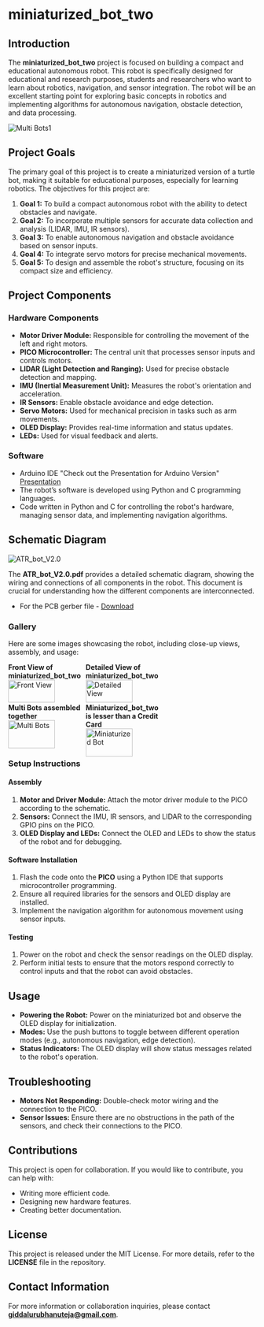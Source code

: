 # miniaturized_bot_two

## Introduction
The **miniaturized_bot_two** project is focused on building a compact and educational autonomous robot. This robot is specifically designed for educational and research purposes, students and researchers who want to learn about robotics, navigation, and sensor integration. The robot will be an excellent starting point for exploring basic concepts in robotics and implementing algorithms for autonomous navigation, obstacle detection, and data processing.

![Multi Bots1](Mini_bot_side1.jpg)

## Project Goals
The primary goal of this project is to create a miniaturized version of a turtle bot, making it suitable for educational purposes, especially for learning robotics. The objectives for this project are:

1. **Goal 1:** To build a compact autonomous robot with the ability to detect obstacles and navigate.
2. **Goal 2:** To incorporate multiple sensors for accurate data collection and analysis (LIDAR, IMU, IR sensors).
3. **Goal 3:** To enable autonomous navigation and obstacle avoidance based on sensor inputs.
4. **Goal 4:** To integrate servo motors for precise mechanical movements.
5. **Goal 5:** To design and assemble the robot's structure, focusing on its compact size and efficiency.

## Project Components

### Hardware Components
- **Motor Driver Module:** Responsible for controlling the movement of the left and right motors.
- **PICO Microcontroller:** The central unit that processes sensor inputs and controls motors.
- **LIDAR (Light Detection and Ranging):** Used for precise obstacle detection and mapping.
- **IMU (Inertial Measurement Unit):** Measures the robot's orientation and acceleration.
- **IR Sensors:** Enable obstacle avoidance and edge detection.
- **Servo Motors:** Used for mechanical precision in tasks such as arm movements.
- **OLED Display:** Provides real-time information and status updates.
- **LEDs:** Used for visual feedback and alerts.

### Software
- Arduino IDE "Check out the Presentation for Arduino Version" [Presentation](Autonomus_bot_basic_codes.pptx)
- The robot’s software is developed using Python and C programming languages. 
- Code written in Python and C for controlling the robot's hardware, managing sensor data, and implementing navigation algorithms.

## Schematic Diagram

![ATR_bot_V2.0](Turtle_bot_schematics.jpg)

The **ATR_bot_V2.0.pdf** provides a detailed schematic diagram, showing the wiring and connections of all components in the robot. This document is crucial for understanding how the different components are interconnected.

- For the PCB gerber file - [Download](Gerber_ATR_turtle_bot_PICO_V2.0_PCB_ATR_turtle_bot_PICO_V2.0_2024-10-04.zip)


### Gallery
Here are some images showcasing the robot, including close-up views, assembly, and usage:

<div style="display: grid; grid-template-columns: repeat(2, 1fr); gap: 10px; max-width: 100px;">
  <div>
    <strong>Front View of miniaturized_bot_two</strong><br>
    <img src="Front_view.jpg" alt="Front View" style="width: 80%; height: auto;">
  </div>
  <div>
    <strong>Detailed View of miniaturized_bot_two</strong><br>
    <img src="top_view.JPG" alt="Detailed View" style="width: 80%; height: auto;">
  </div>
  <div>
    <strong>Multi Bots assembled together</strong><br>
    <img src="Multi_bots.JPG" alt="Multi Bots" style="width: 80%; height: auto;">
  </div>
  <div>
    <strong>Miniaturized_bot_two is lesser than a Credit Card</strong><br>
    <img src="Mini_bot_side2.jpg" alt="Miniaturized Bot" style="width: 80%; height: auto;">
  </div>
</div>

### Setup Instructions

#### Assembly
1. **Motor and Driver Module:** Attach the motor driver module to the PICO according to the schematic.
2. **Sensors:** Connect the IMU, IR sensors, and LIDAR to the corresponding GPIO pins on the PICO.
3. **OLED Display and LEDs:** Connect the OLED and LEDs to show the status of the robot and for debugging.

#### Software Installation
1. Flash the code onto the **PICO** using a Python IDE that supports microcontroller programming.
2. Ensure all required libraries for the sensors and OLED display are installed.
3. Implement the navigation algorithm for autonomous movement using sensor inputs.

#### Testing
1. Power on the robot and check the sensor readings on the OLED display.
2. Perform initial tests to ensure that the motors respond correctly to control inputs and that the robot can avoid obstacles.

## Usage
- **Powering the Robot:** Power on the miniaturized bot and observe the OLED display for initialization.
- **Modes:** Use the push buttons to toggle between different operation modes (e.g., autonomous navigation, edge detection).
- **Status Indicators:** The OLED display will show status messages related to the robot's operation.

## Troubleshooting
- **Motors Not Responding:** Double-check motor wiring and the connection to the PICO.
- **Sensor Issues:** Ensure there are no obstructions in the path of the sensors, and check their connections to the PICO.

## Contributions
This project is open for collaboration. If you would like to contribute, you can help with:
- Writing more efficient code.
- Designing new hardware features.
- Creating better documentation.

## License
This project is released under the MIT License. For more details, refer to the **LICENSE** file in the repository.

## Contact Information
For more information or collaboration inquiries, please contact **giddalurubhanuteja@gmail.com**.
